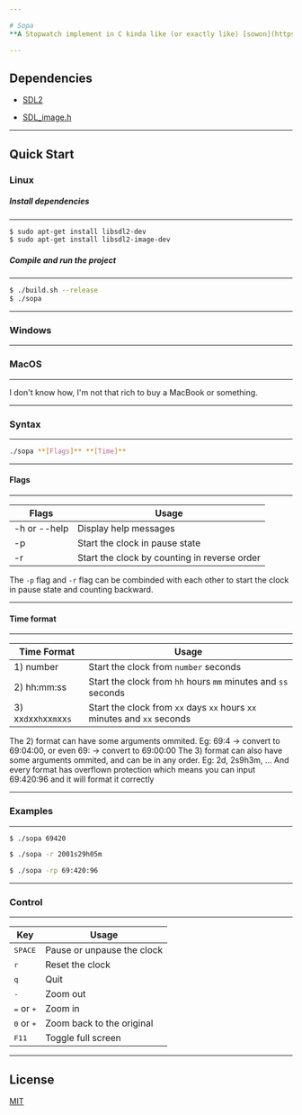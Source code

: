 ```yaml
---

# Sopa
**A Stopwatch implement in C kinda like (or exactly like) [sowon](https://github.com/tsoding/sowon)**

---
```


## Dependencies
- [SDL2](https://www.libsdl.org/download-2.0.php)

- [SDL_image.h](https://www.libsdl.org/projects/SDL_image/)

---

## Quick Start

### Linux

##### Install dependencies

---

```bash
$ sudo apt-get install libsdl2-dev
$ sudo apt-get install libsdl2-image-dev
```

##### Compile and run the project

---

```bash
$ ./build.sh --release
$ ./sopa 
```

---

### Windows

---

### MacOS

---

I don't know how, I'm not that rich to buy a MacBook or something.

---

### Syntax

---

```bash
./sopa **[Flags]** **[Time]**
```

---

#### Flags

---
| Flags        | Usage                                        |
| ------------ | -------------------------------------------- |
| -h or --help | Display help messages                        |
| -p           | Start the clock in pause state               |
| -r           | Start the clock by counting in reverse order |

The `-p` flag and `-r` flag can be combinded with each other to start the clock 
in pause state and counting backward.

---

#### Time format

---

| Time Format             | Usage                                                                   |
| ----------------------- | ----------------------------------------------------------------------- |
| 1) number               | Start the clock from `number` seconds                                   |
| 2) hh:mm:ss             | Start the clock from `hh` hours `mm` minutes and `ss` seconds           |
| 3) xx`d`xx`h`xx`m`xx`s` | Start the clock from `xx` days `xx` hours `xx` minutes and `xx` seconds |

The 2) format can have some arguments ommited.
    Eg: 69:4 -> convert to 69:04:00, or even 69: -> convert to 69:00:00
The 3) format can also have some arguments ommited, and can be in any order.
    Eg: 2d, 2s9h3m, ...
And every format has overflown protection which means you can input 69:420:96 and it will format it correctly

---

### Examples

---

```bash
$ ./sopa 69420
```
```bash
$ ./sopa -r 2001s29h05m
```
```bash
$ ./sopa -rp 69:420:96
```

---

### Control

---

| Key                          | Usage                      |
| ---------------------------- | -------------------------- |
| <kbd>SPACE</kbd>             | Pause or unpause the clock |
| <kbd>r</kbd>                 | Reset the clock            |
| <kbd>q</kbd>                 | Quit                       |
| <kbd>-</kbd>                 | Zoom out                   |
| <kbd>=</kbd> or <kbd>+</kbd> | Zoom in                    |
| <kbd>0</kbd> or <kbd>+</kbd> | Zoom back to the original  |
| <kbd>F11</kbd>               | Toggle full screen         |

---

## License
[MIT](./LICENSE)
